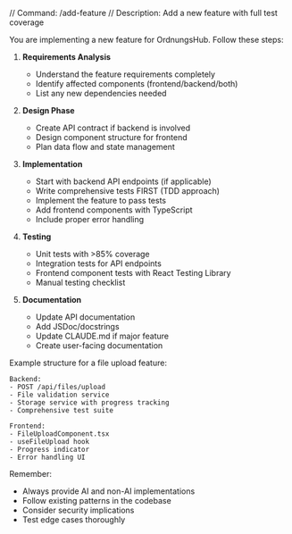 // Command: /add-feature
// Description: Add a new feature with full test coverage

You are implementing a new feature for OrdnungsHub. Follow these steps:

1. **Requirements Analysis**
   - Understand the feature requirements completely
   - Identify affected components (frontend/backend/both)
   - List any new dependencies needed

2. **Design Phase**
   - Create API contract if backend is involved
   - Design component structure for frontend
   - Plan data flow and state management

3. **Implementation**
   - Start with backend API endpoints (if applicable)
   - Write comprehensive tests FIRST (TDD approach)
   - Implement the feature to pass tests
   - Add frontend components with TypeScript
   - Include proper error handling

4. **Testing**
   - Unit tests with >85% coverage
   - Integration tests for API endpoints
   - Frontend component tests with React Testing Library
   - Manual testing checklist

5. **Documentation**
   - Update API documentation
   - Add JSDoc/docstrings
   - Update CLAUDE.md if major feature
   - Create user-facing documentation

Example structure for a file upload feature:
```
Backend:
- POST /api/files/upload
- File validation service
- Storage service with progress tracking
- Comprehensive test suite

Frontend:
- FileUploadComponent.tsx
- useFileUpload hook
- Progress indicator
- Error handling UI
```

Remember:
- Always provide AI and non-AI implementations
- Follow existing patterns in the codebase
- Consider security implications
- Test edge cases thoroughly
